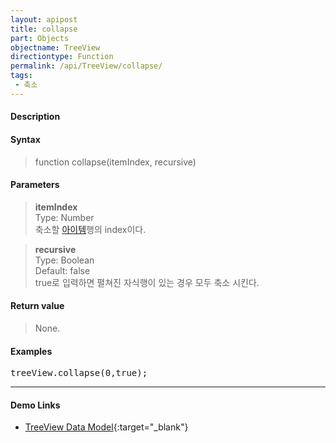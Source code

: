 ```yaml
---
layout: apipost
title: collapse
part: Objects
objectname: TreeView
directiontype: Function
permalink: /api/TreeView/collapse/
tags:
 - 축소
---
```



#### Description

> 

#### Syntax

> function collapse(itemIndex, recursive)

#### Parameters

> **itemIndex**  
> Type: Number  
> 축소할 [아이템](/api/features/Grid%20Item/)행의 index이다.  

> **recursive**  
> Type: Boolean  
> Default: false  
> true로 입력하면 펼쳐진 자식행이 있는 경우 모두 축소 시킨다.  

#### Return value

> None.

#### Examples 

<pre class="prettyprint">
treeView.collapse(0,true);
</pre>

---

#### Demo Links

* [TreeView Data Model](http://demo.realgrid.com/Tree/TreeDataModel/){:target="_blank"}   
